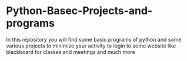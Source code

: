 # Python-Basec-Projects-and-programs
In this repository you will find some basic programs of python and some various projects to minimize your activity to login to some website like blackboard for classes and meetings and much more
